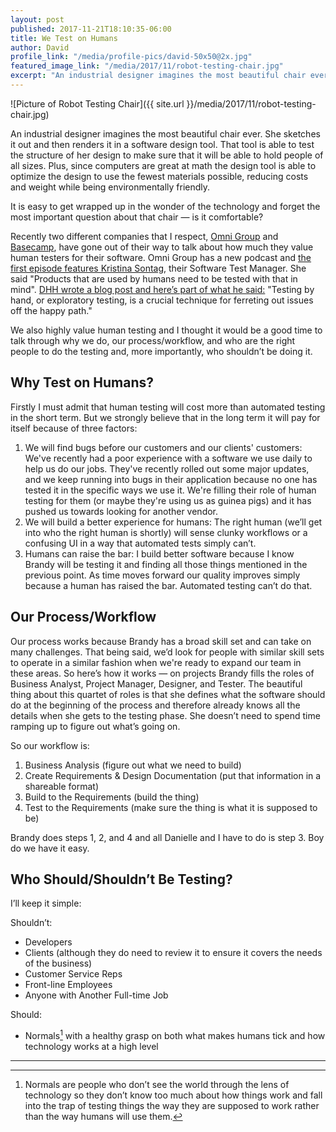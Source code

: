 ```yaml
---
layout: post
published: 2017-11-21T18:10:35-06:00
title: We Test on Humans
author: David
profile_link: "/media/profile-pics/david-50x50@2x.jpg"
featured_image_link: "/media/2017/11/robot-testing-chair.jpg"
excerpt: "An industrial designer imagines the most beautiful chair ever. She sketches it out and then renders it in a software design tool. That tool is able to test the structure of her design..."
---
```


![Picture of Robot Testing Chair]({{ site.url }}/media/2017/11/robot-testing-chair.jpg)

An industrial designer imagines the most beautiful chair ever. She sketches it out and then renders it in a software design tool. That tool is able to test the structure of her design to make sure that it will be able to hold people of all sizes. Plus, since computers are great at math the design tool is able to optimize the design to use the fewest materials possible, reducing costs and weight while being environmentally friendly.

It is easy to get wrapped up in the wonder of the technology and forget the most important question about that chair — is it comfortable? 

Recently two different companies that I respect, [Omni Group](https://www.omnigroup.com) and [Basecamp](https://basecamp.com), have gone out of their way to talk about how much they value human testers for their software. Omni Group has a new podcast and [the first episode features Kristina Sontag](https://theomnishow.omnigroup.com/episode/kristina-sontag-software-test-manager), their Software Test Manager. She said "Products that are used by humans need to be tested with that in mind". [DHH wrote a blog post and here’s part of what he said:](https://m.signalvnoise.com/the-value-of-human-exploratory-testing-2dabcc371b3b) "Testing by hand, or exploratory testing, is a crucial technique for ferreting out issues off the happy path." 

We also highly value human testing and I thought it would be a good time to talk through why we do, our process/workflow, and who are the right people to do the testing and, more importantly, who shouldn’t be doing it.

## Why Test on Humans?
Firstly I must admit that human testing will cost more than automated testing in the short term. But we strongly believe that in the long term it will pay for itself because of three factors:

1. We will find bugs before our customers and our clients' customers: We've recently had a poor experience with a software we use daily to help us do our jobs. They've recently rolled out some major updates, and we keep running into bugs in their application because no one has tested it in the specific ways we use it. We're filling their role of human testing for them (or maybe they're using us as guinea pigs) and it has pushed us towards looking for another vendor.
2. We will build a better experience for humans: The right human (we’ll get into who the right human is shortly) will sense clunky workflows or a confusing UI in a way that automated tests simply can’t.
3. Humans can raise the bar: I build better software because I know Brandy will be testing it and finding all those things mentioned in the previous point. As time moves forward our quality improves simply because a human has raised the bar. Automated testing can’t do that.

## Our Process/Workflow
Our process works because Brandy has a broad skill set and can take on many challenges. That being said, we’d look for people with similar skill sets to operate in a similar fashion when we're ready to expand our team in these areas. So here’s how it works — on projects Brandy fills the roles of Business Analyst, Project Manager, Designer, and Tester. The beautiful thing about this quartet of roles is that she defines what the software should do at the beginning of the process and therefore already knows all the details when she gets to the testing phase. She doesn’t need to spend time ramping up to figure out what’s going on.

So our workflow is:

1. Business Analysis (figure out what we need to build)
2. Create Requirements & Design Documentation (put that information in a shareable format)
3. Build to the Requirements (build the thing)
4. Test to the Requirements (make sure the thing is what it is supposed to be)

Brandy does steps 1, 2, and 4 and all Danielle and I have to do is step 3. Boy do we have it easy.

## Who Should/Shouldn’t Be Testing?
I’ll keep it simple:

Shouldn’t:
*  Developers
*  Clients (although they do need to review it to ensure it covers the needs of the business)
*  Customer Service Reps
*  Front-line Employees
*  Anyone with Another Full-time Job

Should:
*  Normals[^1] with a healthy grasp on both what makes humans tick and how technology works at a high level

<hr>

[^1]: Normals are people who don’t see the world through the lens of technology so they don’t know too much about how things work and fall into the trap of testing things the way they are supposed to work rather than the way humans will use them.